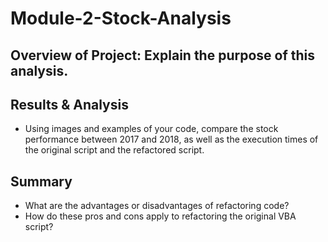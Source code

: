 # Module-2-Stock-Analysis

## Overview of Project: Explain the purpose of this analysis.

## Results & Analysis 
  - Using images and examples of your code, compare the stock performance between 2017 and 2018, as well as the execution times of the original script and the refactored script.

## Summary 
  - What are the advantages or disadvantages of refactoring code?
  - How do these pros and cons apply to refactoring the original VBA script?
